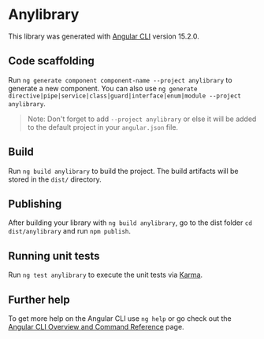 # Anylibrary

This library was generated with [Angular CLI](https://github.com/angular/angular-cli) version 15.2.0.

## Code scaffolding

Run `ng generate component component-name --project anylibrary` to generate a new component. You can also use `ng generate directive|pipe|service|class|guard|interface|enum|module --project anylibrary`.
> Note: Don't forget to add `--project anylibrary` or else it will be added to the default project in your `angular.json` file. 

## Build

Run `ng build anylibrary` to build the project. The build artifacts will be stored in the `dist/` directory.

## Publishing

After building your library with `ng build anylibrary`, go to the dist folder `cd dist/anylibrary` and run `npm publish`.

## Running unit tests

Run `ng test anylibrary` to execute the unit tests via [Karma](https://karma-runner.github.io).

## Further help

To get more help on the Angular CLI use `ng help` or go check out the [Angular CLI Overview and Command Reference](https://angular.io/cli) page.
